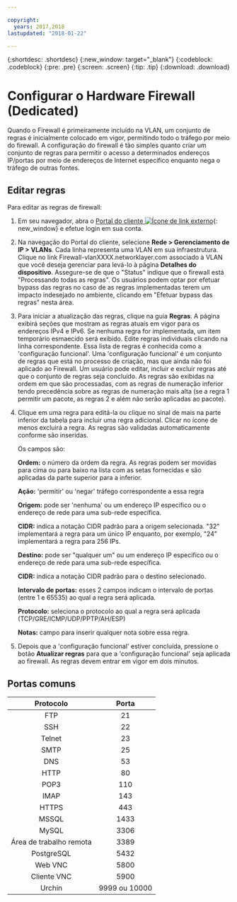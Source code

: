 ```yaml
---

copyright:
  years: 2017,2018
lastupdated: "2018-01-22"

---
```


{:shortdesc: .shortdesc}
{:new_window: target="_blank"}
{:codeblock: .codeblock}
{:pre: .pre}
{:screen: .screen}
{:tip: .tip}
{:download: .download}

# Configurar o Hardware Firewall (Dedicated)

Quando o Firewall é primeiramente incluído na VLAN, um conjunto de regras é inicialmente colocado em vigor, permitindo todo o tráfego por meio do firewall. A configuração do firewall é tão simples quanto criar um conjunto de regras para permitir o acesso a determinados endereços IP/portas por meio de endereços de Internet específico enquanto nega o tráfego de outras fontes.

## Editar regras

Para editar as regras de firewall:

1. Em seu navegador, abra o [Portal do cliente ![Ícone de link externo](../../icons/launch-glyph.svg "Ícone de link externo")](https://control.softlayer.com/){: new_window} e efetue login em sua conta.
2. Na navegação do Portal do cliente, selecione **Rede > Gerenciamento de IP > VLANs**. Cada linha representa uma VLAN em sua infraestrutura.  Clique no link Firewall-vlanXXXX.networklayer.com associado à VLAN que você deseja gerenciar para levá-lo à página **Detalhes do dispositivo**. Assegure-se de que o "Status" indique que o firewall está "Processando todas as regras".  Os usuários podem optar por efetuar bypass das regras no caso de as regras implementadas terem um impacto indesejado no ambiente, clicando em "Efetuar bypass das regras" nesta área.
3. Para iniciar a atualização das regras, clique na guia **Regras**. A página exibirá seções que mostram as regras atuais em vigor para os endereços IPv4 e IPv6.  Se nenhuma regra for implementada, um item temporário esmaecido será exibido.  Edite regras individuais clicando na linha correspondente.  Essa lista de regras é conhecida como a 'configuração funcional'. Uma 'configuração funcional' é um conjunto de regras que está no processo de criação, mas que ainda não foi aplicado ao Firewall. Um usuário pode editar, incluir e excluir regras até que o conjunto de regras seja concluído.  As regras são exibidas na ordem em que são processadas, com as regras de numeração inferior tendo precedência sobre as regras de numeração mais alta (se a regra 1 permitir um pacote, as regras 2 e além não serão aplicadas ao pacote).
4. Clique em uma regra para editá-la ou clique no sinal de mais na parte inferior da tabela para incluir uma regra adicional. Clicar no ícone de menos excluirá a regra. As regras são validadas automaticamente conforme são inseridas.

    Os campos são:

    **Ordem:** o número da ordem da regra. As regras podem ser movidas para cima ou para baixo na lista com as setas fornecidas e são aplicadas da parte superior para a inferior.

    **Ação:** 'permitir' ou 'negar' tráfego correspondente a essa regra

    **Origem:** pode ser 'nenhuma' ou um endereço IP específico ou o endereço de rede para uma sub-rede específica.

    **CIDR:** indica a notação CIDR padrão para a origem selecionada.  "32" implementará a regra para um único IP enquanto, por exemplo, "24" implementará a regra para 256 IPs.

    **Destino:** pode ser "qualquer um" ou um endereço IP específico ou o endereço de rede para uma sub-rede específica.

    **CIDR:** indica a notação CIDR padrão para o destino selecionado.

    **Intervalo de portas:** esses 2 campos indicam o intervalo de portas (entre 1 e 65535) ao qual a regra será aplicada.

    **Protocolo:** seleciona o protocolo ao qual a regra será aplicada (TCP/GRE/ICMP/UDP/PPTP/AH/ESP)

    **Notas:** campo para inserir qualquer nota sobre essa regra.
    
5. Depois que a 'configuração funcional' estiver concluída, pressione o botão **Atualizar regras** para que a 'configuração funcional' seja aplicada ao firewall. As regras devem entrar em vigor em dois minutos.

## Portas comuns

| Protocolo | Porta |
| :-----: | :-----: |
| FTP | 21 |
| SSH | 22 |
| Telnet | 23 |
| SMTP | 25 |
| DNS | 53 |
| HTTP | 80 |
| POP3 | 110 |
| IMAP | 143 |
| HTTPS | 443 |
| MSSQL | 1433 |
| MySQL | 3306 |
| Área de trabalho remota | 3389 |
| PostgreSQL | 5432 |
| Web VNC | 5800 |
| Cliente VNC | 5900 |
| Urchin | 9999 ou 10000 ||
